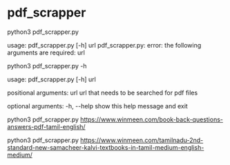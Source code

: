 # pdf_scrapper

python3 pdf_scrapper.py 

usage: pdf_scrapper.py [-h] url
pdf_scrapper.py: error: the following arguments are required: url

python3 pdf_scrapper.py -h

usage: pdf_scrapper.py [-h] url

positional arguments:
  url         url that needs to be searched for pdf files

optional arguments:
  -h, --help  show this help message and exit

python3 pdf_scrapper.py https://www.winmeen.com/book-back-questions-answers-pdf-tamil-english/

python3 pdf_scrapper.py https://www.winmeen.com/tamilnadu-2nd-standard-new-samacheer-kalvi-textbooks-in-tamil-medium-english-medium/
